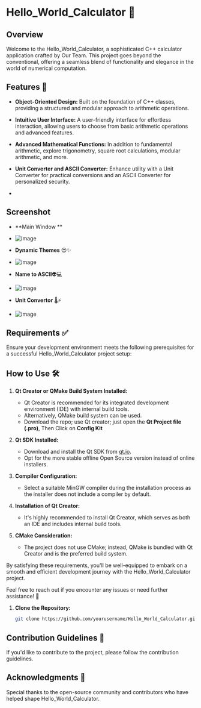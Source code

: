 # Hello_World_Calculator 🚀

## Overview

Welcome to the Hello_World_Calculator, a sophisticated C++ calculator application crafted by Our Team. This project goes beyond the conventional, offering a seamless blend of functionality and elegance in the world of numerical computation.

## Features 🌟

- **Object-Oriented Design:** Built on the foundation of C++ classes, providing a structured and modular approach to arithmetic operations.
  
- **Intuitive User Interface:** A user-friendly interface for effortless interaction, allowing users to choose from basic arithmetic operations and advanced features.

- **Advanced Mathematical Functions:** In addition to fundamental arithmetic, explore trigonometry, square root calculations, modular arithmetic, and more.

- **Unit Converter and ASCII Converter:** Enhance utility with a Unit Converter for practical conversions and an ASCII Converter for personalized security.
- 
## Screenshot
-   **Main Window **
-  ![image](https://github.com/talha1230/Hello_World_Calculator/assets/121675123/5d92c1a9-cbcb-4f81-9165-666a4719c55a)

-   **Dynamic Themes** 😍✨
-   ![image](https://github.com/talha1230/Hello_World_Calculator/assets/121675123/7d2ca113-0d55-48e5-bdac-38579e82a088)

-   **Name to ASCII**👽💻
-   ![image](https://github.com/talha1230/Hello_World_Calculator/assets/121675123/0bb46143-687a-4364-a739-78f9bf2f6b1b)

-   **Unit Convertor** 🌡⚡
-   ![image](https://github.com/talha1230/Hello_World_Calculator/assets/121675123/10bed4f1-284d-4c0c-a955-d6642742ebfb)

## Requirements ✅

Ensure your development environment meets the following prerequisites for a successful Hello_World_Calculator project setup:

## How to Use 🛠️

1. **Qt Creator or QMake Build System Installed:** 
   - Qt Creator is recommended for its integrated development environment (IDE) with internal build tools.
   - Alternatively, QMake build system can be used.
   - Download the repo; use Qt creator; just open the **Qt Project file (.pro)**, Then Click on **Config Kit**

2. **Qt SDK Installed:**
   - Download and install the Qt SDK from [qt.io](https://www.qt.io/download).
   - Opt for the more stable offline Open Source version instead of online installers.

3. **Compiler Configuration:**
   - Select a suitable MinGW compiler during the installation process as the installer does not include a compiler by default.

4. **Installation of Qt Creator:**
   - It's highly recommended to install Qt Creator, which serves as both an IDE and includes internal build tools.

5. **CMake Consideration:**
   - The project does not use CMake; instead, QMake is bundled with Qt Creator and is the preferred build system.

By satisfying these requirements, you'll be well-equipped to embark on a smooth and efficient development journey with the Hello_World_Calculator project.

Feel free to reach out if you encounter any issues or need further assistance! 🚀

1. **Clone the Repository:**
   ```bash
   git clone https://github.com/yourusername/Hello_World_Calculator.git
## Contribution Guidelines 🤝
If you'd like to contribute to the project, please follow the contribution guidelines.

## Acknowledgments 🙌
Special thanks to the open-source community and contributors who have helped shape Hello_World_Calculator.
